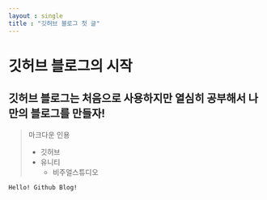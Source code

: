 ```yaml
---
layout : single
title : "깃허브 블로그 첫 글"
---
```


# 깃허브 블로그의 시작
## 깃허브 블로그는 처음으로 사용하지만 열심히 공부해서 나만의 블로그를 만들자!

> 마크다운 인용
> - 깃허브
>  - 유니티
>    - 비주얼스튜디오

    Hello! Github Blog!